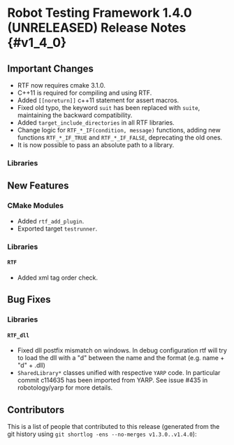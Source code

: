 Robot Testing Framework 1.4.0 (UNRELEASED) Release Notes               {#v1_4_0}
========================================================

Important Changes
-----------------

* RTF now requires cmake 3.1.0.
* C++11 is required for compiling and using RTF.
* Added `[[noreturn]]` c++11 statement for assert macros.
* Fixed old typo, the keyword `suit` has been replaced with `suite`, maintaining
  the backward compatibility.
* Added `target_include_directories` in all RTF libraries.
* Change logic for `RTF_*_IF(condition, message)` functions, adding new
  functions `RTF_*_IF_TRUE` and `RTF_*_IF_FALSE`, deprecating the old ones.
* It is now possible to pass an absolute path to a library.

### Libraries


New Features
------------

### CMake Modules

* Added `rtf_add_plugin`.
* Exported target `testrunner`.

### Libraries

#### `RTF`

* Added xml tag order check.

Bug Fixes
---------

### Libraries

#### `RTF_dll`

* Fixed dll postfix mismatch on windows.
  In debug configuration rtf will try to load the dll with a "d" between the
  name and the format (e.g. name + "d" + .dll)
* `SharedLibrary*` classes unified with respective `YARP` code.
  In particular commit c114635 has been imported from YARP.
  See issue #435 in robotology/yarp for more details.

Contributors
------------

This is a list of people that contributed to this release (generated from the
git history using `git shortlog -ens --no-merges v1.3.0..v1.4.0`):

```
```
